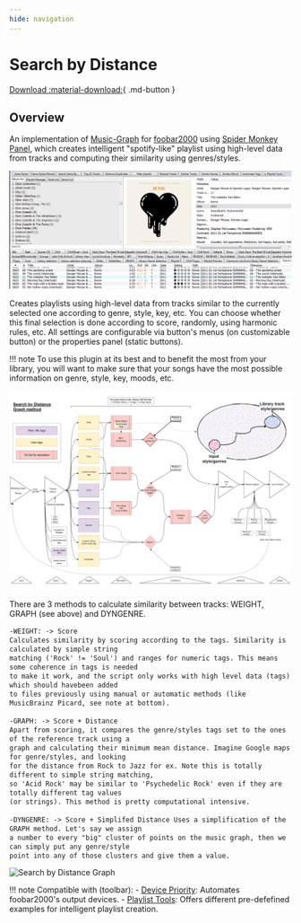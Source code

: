 ```yaml
---
hide: navigation
---
```


# Search by Distance

[Download :material-download:](https://github.com/regorxxx/Search-by-Distance-SMP){ .md-button }

## Overview

An implementation of [Music-Graph](https://github.com/regorxxx/Music-Graph) 
for [foobar2000](https://www.foobar2000.org/) using 
[Spider Monkey Panel](https://theqwertiest.github.io/foo_spider_monkey_panel/), 
which creates intelligent "spotify-like" playlist using high-level data from tracks 
and computing their similarity using genres/styles.

![Search by Distance example](../images/sbd_example.gif)

Creates playlists using high-level data from tracks similar to the currently selected one 
according to genre, style, key, etc. You can choose whether this final selection is done 
according to score, randomly, using harmonic rules, etc. All settings are configurable 
via button's menus (on customizable button) or the properties panel (static buttons).

!!! note
	To use this plugin at its best and to benefit the most from your library, you will want to 
	make sure that your songs have the most possible information on genre, style, key, moods, etc.

![Search by Distance Methods](../images/sbd_methods.png)

There are 3 methods to calculate similarity between tracks: WEIGHT, GRAPH (see above) and DYNGENRE.

    -WEIGHT: -> Score
    Calculates similarity by scoring according to the tags. Similarity is calculated by simple string
	matching ('Rock' != 'Soul') and ranges for numeric tags. This means some coherence in tags is needed
	to make it work, and the script only works with high level data (tags) which should havebeen added 
	to files previously using manual or automatic methods (like MusicBrainz Picard, see note at bottom).

    -GRAPH: -> Score + Distance
    Apart from scoring, it compares the genre/styles tags set to the ones of the reference track using a
	graph and calculating their minimum mean distance. Imagine Google maps for genre/styles, and looking
	for the distance from Rock to Jazz for ex. Note this is totally different to simple string matching,
	so 'Acid Rock' may be similar to 'Psychedelic Rock' even if they are totally different tag values 
	(or strings). This method is pretty computational intensive.

    -DYNGENRE: -> Score + Simplifed Distance Uses a simplification of the GRAPH method. Let's say we assign
	a number to every "big" cluster of points on the music graph, then we can simply put any genre/style
	point into any of those clusters and give them a value.

![Search by Distance Graph](../images/sbd_graph.gif)

!!! note
	Compatible with (toolbar):
    - [Device Priority](scripts/device-priority-smp): Automates foobar2000's output devices.
    - [Playlist Tools](scripts/playlist-tools-smp): Offers different pre-defefined examples for 
	intelligent playlist creation.